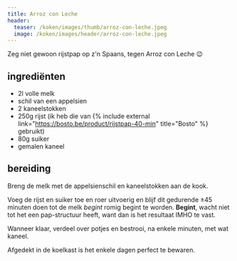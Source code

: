 ```yaml
---
title: Arroz con Leche
header:
  teaser: /koken/images/thumb/arroz-con-leche.jpeg
  image: /koken/images/header/arroz-con-leche.jpeg
---
```


Zeg niet gewoon rijstpap op z'n Spaans, tegen Arroz con Leche 😉

## ingrediënten

* 2l volle melk
* schil van een appelsien
* 2 kaneelstokken
* 250g rijst (ik heb die van {% include external link="https://bosto.be/product/rijstpap-40-min" title="Bosto" %} gebruikt)
* 80g suiker
* gemalen kaneel

## bereiding

Breng de melk met de appelsienschil en kaneelstokken aan de kook.

Voeg de rijst en suiker toe en roer uitvoerig en blijf dit gedurende ±45 minuten doen tot de melk _begint_ romig begint te worden. **Begint**, wacht niet tot het een pap-structuur heeft, want dan is het resultaat IMHO te vast.

Wanneer klaar, verdeel over potjes en bestrooi, na enkele minuten, met wat kaneel.

Afgedekt in de koelkast is het enkele dagen perfect te bewaren.
